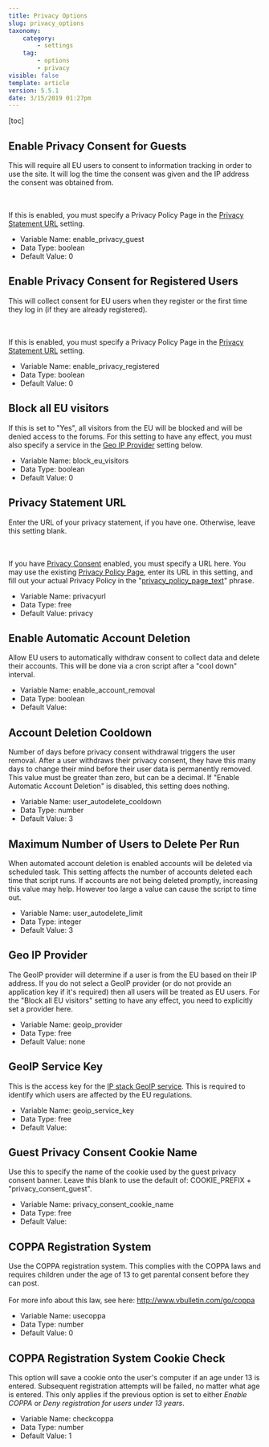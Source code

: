 ```yaml
---
title: Privacy Options
slug: privacy_options
taxonomy:
    category:
        - settings
    tag:
        - options
        - privacy
visible: false
template: article
version: 5.5.1
date: 3/15/2019 01:27pm
---
```


[toc]

## Enable Privacy Consent for Guests
This will require all EU users to consent to information tracking in order to use the site.  It will log the time the consent was given and the IP address the consent was obtained from.

<br /><br />If this is enabled, you must specify a Privacy Policy Page in the <a href="admincp/options.php?do=options&amp;dogroup=privacy#privacyurl">Privacy Statement URL</a> setting.



- Variable Name: enable_privacy_guest
- Data Type: boolean
- Default Value: 0

## Enable Privacy Consent for Registered Users
This will collect consent for EU users when they register or the first time they log in (if they are already registered).

<br /><br />If this is enabled, you must specify a Privacy Policy Page in the <a href="admincp/options.php?do=options&amp;dogroup=privacy#privacyurl">Privacy Statement URL</a> setting.



- Variable Name: enable_privacy_registered
- Data Type: boolean
- Default Value: 0

## Block all EU visitors
If this is set to "Yes", all visitors from the EU will be blocked and will be denied access to the forums. For this setting to have any effect, you must also specify a service in the <a href="admincp/options.php?do=options&amp;dogroup=privacy#geoip_provider">Geo IP Provider</a> setting below.



- Variable Name: block_eu_visitors
- Data Type: boolean
- Default Value: 0

## Privacy Statement URL
Enter the URL of your privacy statement, if you have one. Otherwise, leave this setting blank.

<br /><br />If you have <a href="admincp/options.php?do=options&amp;dogroup=privacy#enable_privacy_guest">Privacy Consent</a> enabled, you must specify a URL here. You may use the existing <a href="privacy" target="_blank">Privacy Policy Page</a>, enter its URL in this setting, and fill out your actual Privacy Policy in the "<a href="admincp/phrase.php?do=edit&amp;e[global][privacy_policy_page_text]">privacy_policy_page_text</a>" phrase.



- Variable Name: privacyurl
- Data Type: free
- Default Value: privacy

## Enable Automatic Account Deletion
Allow EU users to automatically withdraw consent to collect data and delete their accounts.  This will be done via a cron script after a "cool down" interval.



- Variable Name: enable_account_removal
- Data Type: boolean
- Default Value: 

## Account Deletion Cooldown
Number of days before privacy consent withdrawal triggers the user removal.
After a user withdraws their privacy consent, they have this many days to change their mind before their user data is permanently removed.
This value must be greater than zero, but can be a decimal.
If "Enable Automatic Account Deletion" is disabled, this setting does nothing.



- Variable Name: user_autodelete_cooldown
- Data Type: number
- Default Value: 3

## Maximum Number of Users to Delete Per Run
When automated account deletion is enabled accounts will be deleted via scheduled task.  This setting affects the number of accounts deleted each time that script runs.  If accounts are not being deleted promptly, increasing this value may help.  However too large a value can cause the script to time out.



- Variable Name: user_autodelete_limit
- Data Type: integer
- Default Value: 3

## Geo IP Provider
The GeoIP provider will determine if a user is from the EU based on their IP address. If you do not select a GeoIP provider (or do not provide an application key if it's required) then all users will be treated as EU users. For the "Block all EU visitors" setting to have any effect, you need to explicitly set a provider here.



- Variable Name: geoip_provider
- Data Type: free
- Default Value: none

## GeoIP Service Key
This is the access key for the <a href='https://ipstack.com/'>IP stack GeoIP service</a>.  This is required to identify which users are affected by the EU regulations.



- Variable Name: geoip_service_key
- Data Type: free
- Default Value: 

## Guest Privacy Consent Cookie Name
Use this to specify the name of the cookie used by the guest privacy consent banner. Leave this blank to use the default of: COOKIE_PREFIX + "privacy_consent_guest".



- Variable Name: privacy_consent_cookie_name
- Data Type: free
- Default Value: 

## COPPA Registration System
Use the COPPA registration system. This complies with the COPPA laws and requires children under the age of 13 to get parental consent before they can post.<br />
<br />
For more info about this law, see here:
<a href="http://www.vbulletin.com/go/coppa">http://www.vbulletin.com/go/coppa</a>



- Variable Name: usecoppa
- Data Type: number
- Default Value: 0

## COPPA Registration System Cookie Check
This option will save a cookie onto the user's computer if an age  under 13 is entered.  Subsequent registration attempts will be failed, no matter what age is entered. This only applies if the previous option is set to either <em>Enable COPPA</em> or <em>Deny registration for users under 13 years</em>.



- Variable Name: checkcoppa
- Data Type: number
- Default Value: 1
